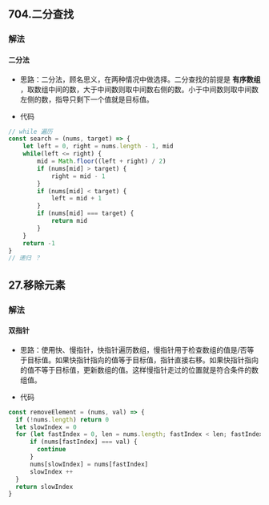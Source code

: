 ## 704.二分查找

### 解法

#### 二分法

- 思路：二分法，顾名思义，在两种情况中做选择。二分查找的前提是 **有序数组** ，取数组中间的数，大于中间数则取中间数右侧的数。小于中间数则取中间数左侧的数，指导只剩下一个值就是目标值。

- 代码

```js
// while 遍历
const search = (nums, target) => {
    let left = 0, right = nums.length - 1, mid
    while(left <= right) {
        mid = Math.floor((left + right) / 2)
        if (nums[mid] > target) {
            right = mid - 1
        }
        if (nums[mid] < target) {
            left = mid + 1
        }
        if (nums[mid] === target) {
            return mid
        }
    }
    return -1
}
// 递归 ？
```

## 27.移除元素

### 解法

#### 双指针

- 思路：使用快、慢指针，快指针遍历数组，慢指针用于检查数组的值是/否等于目标值。如果快指针指向的值等于目标值，指针直接右移。如果快指针指向的值不等于目标值，更新数组的值。这样慢指针走过的位置就是符合条件的数组值。

- 代码

```js
const removeElement = (nums, val) => {
  if (!nums.length) return 0 
  let slowIndex = 0
  for (let fastIndex = 0, len = nums.length; fastIndex < len; fastIndex ++) {
      if (nums[fastIndex] === val) {
        continue
      }
      nums[slowIndex] = nums[fastIndex]
      slowIndex ++
  }
  return slowIndex
}
```

